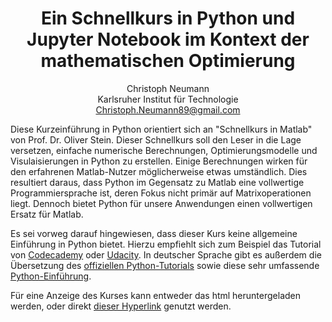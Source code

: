 # <center> Ein Schnellkurs in Python und Jupyter Notebook im Kontext der mathematischen Optimierung</center>

<center> Christoph Neumann <br> Karlsruher Institut für Technologie <br> <a href="mailto:Christoph.Neumann89@gmail.com">Christoph.Neumann89@gmail.com</a> </center>

Diese Kurzeinführung in Python orientiert sich an "Schnellkurs in Matlab" von Prof. Dr. Oliver Stein. 
Dieser Schnellkurs soll den Leser in die Lage versetzen, einfache numerische Berechnungen, Optimierungsmodelle und Visulaisierungen in Python zu erstellen. Einige Berechnungen wirken für den erfahrenen Matlab-Nutzer möglicherweise etwas umständlich. Dies resultiert daraus, dass Python im Gegensatz zu Matlab eine vollwertige Programmiersprache ist, deren Fokus nicht primär auf Matrixoperationen liegt. Dennoch bietet Python für unsere Anwendungen einen vollwertigen Ersatz für Matlab.

Es sei vorweg darauf hingewiesen, dass dieser Kurs keine allgemeine Einführung in Python bietet. Hierzu empfiehlt sich zum Beispiel das Tutorial von [Codecademy](https://www.codecademy.com/learn/python) oder [Udacity](https://de.udacity.com/course/programming-foundations-with-python--ud036/). In deutscher Sprache gibt es außerdem die Übersetzung des [offiziellen Python-Tutorials](https://py-tutorial-de.readthedocs.io/de/python-3.3/index.html) sowie diese sehr umfassende [Python-Einführung](http://www.python-kurs.eu/index.php).

Für eine Anzeige des Kurses kann entweder das html heruntergeladen werden, oder direkt [dieser Hyperlink](https://htmlpreview.github.io/?https://github.com/ChristophNeumann/OptimierungMitPython/blob/main/Schnellkurs_Python.html) genutzt werden.
